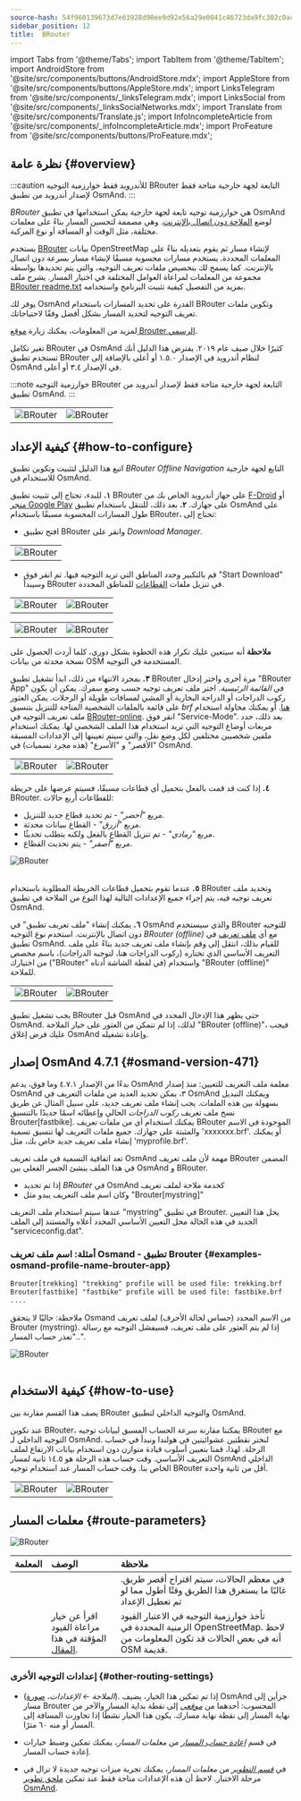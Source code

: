 ```yaml
---
source-hash: 54f960139673d7e63928d90ee9d92e56a29e0041c46723da9fc302c0ac415a0a
sidebar_position: 12
title:  BRouter
---
```

import Tabs from '@theme/Tabs';
import TabItem from '@theme/TabItem';
import AndroidStore from '@site/src/components/buttons/AndroidStore.mdx';
import AppleStore from '@site/src/components/buttons/AppleStore.mdx';
import LinksTelegram from '@site/src/components/_linksTelegram.mdx';
import LinksSocial from '@site/src/components/_linksSocialNetworks.mdx';
import Translate from '@site/src/components/Translate.js';
import InfoIncompleteArticle from '@site/src/components/_infoIncompleteArticle.mdx';
import ProFeature from '@site/src/components/buttons/ProFeature.mdx';




## نظرة عامة {#overview}

:::caution للأندرويد فقط
خوارزمية التوجيه BRouter التابعة لجهة خارجية متاحة فقط لإصدار أندرويد من تطبيق OsmAnd.
:::

*BRouter* هي خوارزمية توجيه تابعة لجهة خارجية يمكن استخدامها في تطبيق OsmAnd لوضع [الملاحة دون اتصال بالإنترنت](../guidance/navigation-settings.md#navigation-type). وهي مصممة لتحسين المسار بناءً على معلمات مختلفة، مثل الوقت أو المسافة أو نوع المركبة.

يستخدم [BRouter](http://brouter.de/) بيانات OpenStreetMap لإنشاء مسار ثم يقوم بتعديله بناءً على المعلمات المحددة. يستخدم مسارات محسوبة مسبقًا لإنشاء مسار بسرعة دون اتصال بالإنترنت. كما يسمح لك بتخصيص ملفات تعريف التوجيه، والتي يتم تحديدها بواسطة مجموعة من المعلمات لمراعاة العوامل المختلفة في اختيار المسار. يشرح ملف [BRouter readme.txt](http://brouter.de/brouter/readme.txt) بمزيد من التفصيل كيفية تثبيت البرنامج واستخدامه.

يوفر لك OsmAnd القدرة على تحديد المسارات باستخدام BRouter وتكوين ملفات تعريف التوجيه لتحديد المسار بشكل أفضل وفقًا لاحتياجاتك.

لمزيد من المعلومات، يمكنك زيارة [موقع Brouter الرسمي](http://www.brouter.de/brouter/algorithm.html).

تغير تكامل BRouter في OsmAnd كثيرًا خلال صيف عام ٢٠١٩. يفترض هذا الدليل أنك تستخدم تطبيق BRouter لنظام أندرويد في الإصدار ١.٥.٠ أو أعلى بالإضافة إلى OsmAnd في الإصدار ٣.٤ أو أعلى.

:::note
خوارزمية التوجيه BRouter التابعة لجهة خارجية متاحة فقط لإصدار أندرويد من تطبيق OsmAnd.
:::  


<table class="blogimage">
    <tr>
        <td><img src={require('@site/static/img/navigation/third/BRouter_overview.png').default} alt="BRouter"/></td>
        <td><img src={require('@site/static/img/navigation/third/BRouter_overview2.png').default} alt="BRouter"/></td>
    </tr>
</table>


## كيفية الإعداد {#how-to-configure}

اتبع هذا الدليل لتثبيت وتكوين تطبيق *BRouter Offline Navigation* التابع لجهة خارجية للاستخدام في OsmAnd.

**١.** للبدء، تحتاج إلى تثبيت تطبيق BRouter على جهاز أندرويد الخاص بك من [F-Droid](https://f-droid.org/packages/btools.routingapp) أو [متجر Google Play](https://play.google.com/store/apps/details?id=btools.routingapp) على جهازك.
**٢.** بعد ذلك، للتنقل باستخدام تطبيق OsmAnd على طول المسارات المحسوبة مسبقًا باستخدام BRouter، تحتاج إلى:


  - افتح تطبيق BRouter وانقر على *Download Manager*.

<table class="blogimage">
    <tr>
        <td><img src={require('@site/static/img/navigation/third/prof19.png').default} alt="BRouter"/></td>
    </tr>
</table>

  - قم بالتكبير وحدد المناطق التي تريد التوجيه فيها. ثم انقر فوق "Start Download" وسيبدأ BRouter في تنزيل ملفات [القطاعات](http://brouter.de/brouter/segments4/) للمناطق المحددة.

<table class="blogimage">
    <tr>
        <td><img src={require('@site/static/img/navigation/third/brouter-start-1.png').default} alt="BRouter"/></td>
        <td><img src={require('@site/static/img/navigation/third/brouter-start.png').default} alt="BRouter"/></td>
    </tr>
</table>

<table class="blogimage">
    <tr>
        <td><img src={require('@site/static/img/navigation/third/brouter-downl.png').default} alt="BRouter"/></td>
        <td><img src={require('@site/static/img/navigation/third/brouter-update.png').default} alt="BRouter"/></td>
    </tr>
</table>

**ملاحظة** أنه سيتعين عليك تكرار هذه الخطوة بشكل دوري، كلما أردت الحصول على نسخة محدثة من بيانات OSM المستخدمة في التوجيه.

**٣.** بمجرد الانتهاء من ذلك، ابدأ تشغيل تطبيق BRouter مرة أخرى واختر إدخال "BRouter App" في *القائمة الرئيسية*. اختر ملف تعريف توجيه حسب وضع سفرك. يمكن أن يكون ركوب الدراجات أو الدراجة البخارية أو المشي لمسافات طويلة أو الرحلات. يمكن العثور على قائمة بالملفات الشخصية المتاحة للتنزيل بتنسيق *brf* [هنا](http://brouter.de/brouter/profiles2/). أو يمكنك محاولة استخدام ملف تعريف التوجيه في [BRouter-online](http://brouter.de/brouter-web/).
انقر فوق "Service-Mode". بعد ذلك، حدد مربعات أوضاع التوجيه التي تريد استخدام هذا الملف الشخصي لها. يمكنك استخدام ملفين شخصيين مختلفين لكل وضع نقل، والتي سيتم تعيينها إلى الإعدادات المسبقة "الأقصر" و "الأسرع" (هذه مجرد تسميات) في OsmAnd.

<table class="blogimage">
    <tr>
        <td><img src={require('@site/static/img/navigation/third/prof18.png').default} alt="BRouter"/></td>
        <td><img src={require('@site/static/img/navigation/third/prof18a.png').default} alt="BRouter"/></td>
    </tr>
</table>  

**٤.** إذا كنت قد قمت بالفعل بتحميل أي قطاعات مسبقًا، فسيتم عرضها على خريطة BRouter. للقطاعات أربع حالات:

- مربع *"أخضر"* - تم تحديد قطاع جديد للتنزيل.
- مربع *"أزرق"* - القطاع ببيانات محدثة.
- مربع *"رمادي"* - تم تنزيل القطاع بالفعل ولكنه يتطلب تحديثًا.
- مربع *"أصفر"* - يتم تحديث القطاع.

<table class="blogimage">
    <tr>
    <img src={require('@site/static/img/navigation/third/brouter-downl2.png').default} alt="BRouter"/>
    </tr>
</table>

**٥.** عندما تقوم بتحميل قطاعات الخريطة المطلوبة باستخدام BRouter وتحديد ملف تعريف توجيه فيه، يتم إجراء جميع الإعدادات التالية لهذا النوع من الملاحة في تطبيق OsmAnd.

**٦.** يمكنك إنشاء "ملف تعريف تطبيق" في OsmAnd والذي سيستخدم BRouter للتوجيه دون اتصال بالإنترنت.
استخدم نوع التوجيه *BRouter (offline)* مع أي [ملف تعريف](../../personal/profiles.md) في تطبيق OsmAnd. للقيام بذلك، انتقل إلى *<Translate android="true" ids="shared_string_menu,configure_profile,navigation_profile,nav_type_hint,shared_string_offline,shared_string_external,routing_profile_broutrer"/>* وقم بإنشاء ملف تعريف جديد بناءً على ملف التعريف الأساسي الذي تختاره (ركوب الدراجات هنا، لتوجيه الدراجات)، باسم مخصص من اختيارك ("BRouter" في لقطة الشاشة أدناه) واستخدام "BRouter (offline)" للملاحة.


<table class="blogimage">
    <tr>
        <td><img src={require('@site/static/img/navigation/third/brouter-2.png').default} alt="BRouter"/></td>
        <td><img src={require('@site/static/img/navigation/third/brouter-3.png').default} alt="BRouter"/></td>
    </tr>
</table>

يجب تشغيل تطبيق BRouter قبل OsmAnd حتى يظهر هذا الإدخال المحدد في OsmAnd. لذلك، إذا لم تتمكن من العثور على خيار الملاحة "BRouter (offline)"، فيجب عليك فرض إغلاق OsmAnd وإعادة تشغيله.

## إصدار OsmAnd 4.7.1 {#osmand-version-471}

بدءًا من الإصدار ٤.٧.١ وما فوق، يدعم OsmAnd معلمة ملف التعريف للتعيين: منذ إصدار OsmAnd ٣، يمكن تحديد العديد من ملفات التعريف في OsmAnd ويمكنك التبديل بسهولة بين هذه الملفات. يجب إنشاء ملف تعريف جديد، على سبيل المثال عن طريق نسخ ملف تعريف *ركوب الدراجات* الحالي وإعطائه اسمًا جديدًا بالتنسيق Brouter[fastbike]. يمكنك استخدام أي من ملفات تعريف BRouter الموجودة في الاسم والمثبتة على جهازك. جميع ملفات التعريف لها تنسيق تسمية 'xxxxxxx.brf'. أو يمكنك إنشاء ملف تعريف جديد خاص بك، مثل 'myprofile.brf'.

تعد اتفاقية التسمية في ملف تعريف OsmAnd مهمة لأن ملف تعريف BRouter المضمن في هذا الملف ينشئ الجسر الفعلي بين OsmAnd و BRouter.

- إذا تم تحديد *BRouter* في OsmAnd كخدمة ملاحة لملف تعريف
- وكان اسم ملف التعريف يبدو مثل "Brouter[mystring]"

عندها سيتم استخدام ملف التعريف "mystring" في تطبيق Brouter. يحل هذا التعيين الجديد في هذه الحالة محل التعيين الأساسي المحدد أعلاه والمستند إلى الملف "serviceconfig.dat".

### أمثلة: اسم ملف تعريف Osmand - تطبيق Brouter {#examples-osmand-profile-name-brouter-app}

```xml
Brouter[trekking] "trekking" profile will be used file: trekking.brf
Brouter[fastbike] "fastbike" profile will be used file: fastbike.brf
....
```

ملاحظة:
حاليًا لا يتحقق Osmand من الاسم المحدد (حساس لحالة الأحرف) لملف تعريف Brouter (mystring).
إذا لم يتم العثور على ملف تعريف، فسيفشل التوجيه مع رسالة "تعذر حساب المسار..".

<table class="blogimage">
    <tr>
    <img src={require('@site/static/img/navigation/third/brouter_profile.png').default} alt="BRouter"/>
    </tr>
</table>

## كيفية الاستخدام {#how-to-use}

يصف هذا القسم مقارنة بين BRouter والتوجيه الداخلي لتطبيق OsmAnd.

عند تكوين BRouter، يمكننا مقارنة سرعة الحساب المسبق لبيانات توجيه BRouter مع التوجيه الداخلي لـ OsmAnd. لنختر نقطتين عشوائيتين في هولندا ونبدأ في حساب الرحلة. لهذا، قمنا بتعيين أسلوب قيادة متوازن دون استخدام بيانات الارتفاع لملف التعريف الأساسي. وقت حساب هذه الرحلة هو ١٤.٥ ثانية لمسار OsmAnd الداخلي الخاص بنا. وقت حساب المسار عند استخدام توجيه BRouter أقل من ثانية واحدة.

<table class="blogimage">
    <tr>
        <td><img src={require('@site/static/img/navigation/third/prof21.jpg').default} alt="BRouter"/></td>
        <td><img src={require('@site/static/img/navigation/third/prof21a.jpg').default} alt="BRouter"/></td>
    </tr>
</table>


## معلمات المسار {#route-parameters}

*<Translate android="true" ids="shared_string_menu,shared_string_navigation,shared_string_settings,routing_settings_2,route_parameters"/>*  

![BRouter](@site/static/img/navigation/routing/BRouter_route_param.png)

| المعلمة | الوصف | ملاحظة |
|:------------|:---------------|:---------------|
| *<Translate android="true" ids="fast_route_mode"/>* | <Translate android="true" ids="routing_attr_short_way_description"/>  <Translate android="true" ids="fast_route_mode_descr"/> | في معظم الحالات، سيتم اقتراح أقصر طريق. غالبًا ما يستغرق هذا الطريق وقتًا أطول مما لو تم تعطيل الإعداد |
| *<Translate android="true" ids="temporary_conditional_routing"/>* |  اقرأ عن خيار مراعاة القيود المؤقتة في هذا [المقال](../routing/osmand-routing.md#consider-temporary-limitations).   | تأخذ خوارزمية التوجيه في الاعتبار القيود الزمنية المحددة في OpenStreetMap. لاحظ أنه في بعض الحالات قد تكون المعلومات من OSM قديمة.   |


### إعدادات التوجيه الأخرى {#other-routing-settings}

- ***<Translate android="true" ids="calculate_osmand_route_without_internet"/>*** (*الملاحة ← الإعدادات*، [صورة](../routing/online-routing.md#online-routing-setting)). إذا تم تمكين هذا الخيار، يضيف OsmAnd جزأين إلى مسار Brouter المحسوب: أحدهما من *[موقعي](../../map/interact-with-map.md#my-location-and-zoom)* إلى نقطة بداية المسار والآخر من نهاية المسار إلى نقطة نهاية مسارك. يكون هذا الخيار نشطًا إذا تجاوزت المسافة إلى المسار أو منه ٦٠ مترًا.

- في قسم [*إعادة حساب المسار*](../../navigation/guidance/navigation-settings.md#recalculate-route) من *معلمات المسار*، يمكنك تمكين وضبط خيارات إعادة حساب المسار.

- في [*قسم التطوير*](../guidance/navigation-settings.md#development-settings) من *معلمات المسار*، يمكنك تجربة ميزات توجيه جديدة لا تزال في مرحلة الاختبار. لاحظ أن هذه الإعدادات متاحة فقط عند تمكين [ملحق تطوير OsmAnd](../../plugins/development.md).